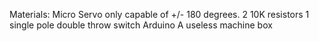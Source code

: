 Materials:
Micro Servo only capable of +/- 180 degrees. 
2 10K resistors
1 single pole double throw switch
Arduino
A useless machine box
